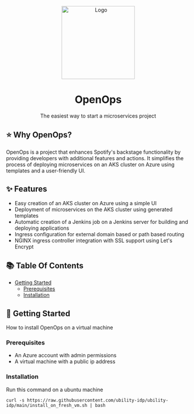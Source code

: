 <div align="center">
  <a href="https://www.ubilityai.com/" target="_blank">
  <picture>
    <img src="https://www.google.com/url?sa=i&url=https%3A%2F%2Fwww.ubilityai.com%2F&psig=AOvVaw1R595Jdl1_JI78dt4bPgav&ust=1695902976452000&source=images&cd=vfe&opi=89978449&ved=0CBAQjRxqFwoTCOCSz4XhyoEDFQAAAAAdAAAAABAE" width="200" alt="Logo"/>
  </picture>
  </a>
</div>

<h1 align="center">OpenOps</h1>

<div align="center">
The easiest way to start a microservices project
</div>

## ⭐️ Why OpenOps?

OpenOps is a project that enhances Spotify's backstage functionality by providing developers with additional features and actions. It simplifies the process of deploying microservices on an AKS cluster on Azure using templates and a user-friendly UI.

## ✨ Features

- Easy creation of an AKS cluster on Azure using a simple UI
- Deployment of microservices on the AKS cluster using generated templates
- Automatic creation of a Jenkins job on a Jenkins server for building and deploying applications
- Ingress configuration for external domain based or path based routing
- NGINX ingress controller integration with SSL support using Let's Encrypt

## 📚 Table Of Contents

- [Getting Started](https://github.com/ubility-backstage/ubility-backstage#-getting-started)
  - [Prerequisites](https://github.com/ubility-backstage/ubility-backstage#-prerequisites)
  - [Installation](https://github.com/ubility-backstage/ubility-backstage#-installation)

## 🚀 Getting Started

How to install OpenOps on a virtual machine

### Prerequisites

- An Azure account with admin permissions
- A virtual machine with a public ip address

### Installation

Run this command on a ubuntu machine

```
curl -s https://raw.githubusercontent.com/ubility-idp/ubility-idp/main/install_on_fresh_vm.sh | bash
```
